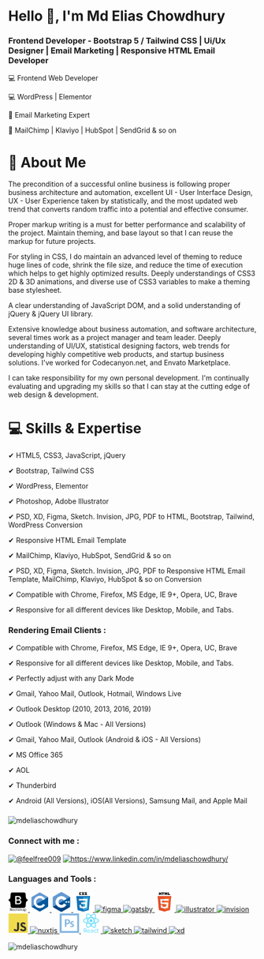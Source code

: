 <h1 align="left">Hello 👋, I'm Md Elias Chowdhury</h1>
<h3 align="left">Frontend Developer - Bootstrap 5 / Tailwind CSS | Ui/Ux Designer | Email Marketing | Responsive HTML Email Developer</h3>

<p align="left">💻 Frontend Web Developer</p>
<p align="left">💻 WordPress | Elementor</p>
<p align="left">📧 Email Marketing Expert</p>
<p align="left">📨 MailChimp | Klaviyo | HubSpot | SendGrid & so on</p>

<h1 align="left">🏡 About Me</h1>

The precondition of a successful online business is following proper business architecture and automation, excellent UI - User Interface Design, UX - User Experience taken by statistically, and the most updated web trend that converts random traffic into a potential and effective consumer.

Proper markup writing is a must for better performance and scalability of the project. Maintain theming, and base layout so that I can reuse the markup for future projects.

For styling in CSS, I do maintain an advanced level of theming to reduce huge lines of code, shrink the file size, and reduce the time of execution which helps to get highly optimized results.
Deeply understandings of CSS3 2D & 3D animations, and diverse use of CSS3 variables to make a theming base stylesheet.

A clear understanding of JavaScript DOM, and a solid understanding of jQuery & jQuery UI library.

Extensive knowledge about business automation, and software architecture, several times work as a project manager and team leader. Deeply understanding of UI/UX, statistical designing factors, web trends for developing highly competitive web products, and startup business solutions. I've worked for Codecanyon.net, and Envato Marketplace.

I can take responsibility for my own personal development. I'm continually evaluating and upgrading my skills so that I can stay at the cutting edge of web design & development.

<h1 align="left">💻 Skills & Expertise</h1>

<p align="left">✔ HTML5, CSS3, JavaScript, jQuery</p>
<p align="left">✔ Bootstrap, Tailwind CSS</p>
<p align="left">✔ WordPress, Elementor</p>
<p align="left">✔ Photoshop, Adobe Illustrator</p>
<p align="left">✔ PSD, XD, Figma, Sketch. Invision, JPG, PDF to HTML, Bootstrap, Tailwind, WordPress Conversion</p>
<p align="left">✔ Responsive HTML Email Template</p>
<p align="left">✔ MailChimp, Klaviyo, HubSpot, SendGrid & so on</p>
<p align="left">✔ PSD, XD, Figma, Sketch. Invision, JPG, PDF to Responsive HTML Email Template, MailChimp, Klaviyo, HubSpot & so on Conversion</p>
<p align="left">✔ Compatible with Chrome, Firefox, MS Edge, IE 9+, Opera, UC, Brave</p>
<p align="left">✔ Responsive for all different devices like Desktop, Mobile, and Tabs.</p>

<h3 align="left">Rendering Email Clients :</h3>

<p align="left">✔ Compatible with Chrome, Firefox, MS Edge, IE 9+, Opera, UC, Brave</p>
<p align="left">✔ Responsive for all different devices like Desktop, Mobile, and Tabs.</p>
<p align="left">✔ Perfectly adjust with any Dark Mode</p>
<p align="left">✔ Gmail, Yahoo Mail, Outlook, Hotmail, Windows Live</p>
<p align="left">✔ Outlook Desktop (2010, 2013, 2016, 2019)</p>
<p align="left">✔ Outlook (Windows & Mac - All Versions)</p>
<p align="left">✔ Gmail, Yahoo Mail, Outlook (Android & iOS - All Versions)</p>
<p align="left">✔ MS Office 365</p>
<p align="left">✔ AOL</p>
<p align="left">✔ Thunderbird</p>
<p align="left">✔ Android (All Versions), iOS(All Versions), Samsung Mail, and Apple Mail</p>

<h3 align="left"></h3>

<p align="left"> <img src="https://komarev.com/ghpvc/?username=mdeliaschowdhury&label=Profile%20views&color=0e75b6&style=flat" alt="mdeliaschowdhury" /> </p>

<h3 align="left">Connect with me :</h3>
<p align="left">
<a href="https://twitter.com/@feelfree009" target="blank"><img align="center" src="https://raw.githubusercontent.com/rahuldkjain/github-profile-readme-generator/master/src/images/icons/Social/twitter.svg" alt="@feelfree009" height="30" width="40" /></a>
<a href="https://linkedin.com/in/https://www.linkedin.com/in/mdeliaschowdhury/" target="blank"><img align="center" src="https://raw.githubusercontent.com/rahuldkjain/github-profile-readme-generator/master/src/images/icons/Social/linked-in-alt.svg" alt="https://www.linkedin.com/in/mdeliaschowdhury/" height="30" width="40" /></a>
</p>

<h3 align="left">Languages and Tools :</h3>
<p align="left"> <a href="https://getbootstrap.com" target="_blank" rel="noreferrer"> <img src="https://raw.githubusercontent.com/devicons/devicon/master/icons/bootstrap/bootstrap-plain-wordmark.svg" alt="bootstrap" width="40" height="40"/> </a> <a href="https://www.cprogramming.com/" target="_blank" rel="noreferrer"> <img src="https://raw.githubusercontent.com/devicons/devicon/master/icons/c/c-original.svg" alt="c" width="40" height="40"/> </a> <a href="https://www.w3schools.com/cpp/" target="_blank" rel="noreferrer"> <img src="https://raw.githubusercontent.com/devicons/devicon/master/icons/cplusplus/cplusplus-original.svg" alt="cplusplus" width="40" height="40"/> </a> <a href="https://www.w3schools.com/css/" target="_blank" rel="noreferrer"> <img src="https://raw.githubusercontent.com/devicons/devicon/master/icons/css3/css3-original-wordmark.svg" alt="css3" width="40" height="40"/> </a> <a href="https://www.figma.com/" target="_blank" rel="noreferrer"> <img src="https://www.vectorlogo.zone/logos/figma/figma-icon.svg" alt="figma" width="40" height="40"/> </a> <a href="https://www.gatsbyjs.com/" target="_blank" rel="noreferrer"> <img src="https://www.vectorlogo.zone/logos/gatsbyjs/gatsbyjs-icon.svg" alt="gatsby" width="40" height="40"/> </a> <a href="https://www.w3.org/html/" target="_blank" rel="noreferrer"> <img src="https://raw.githubusercontent.com/devicons/devicon/master/icons/html5/html5-original-wordmark.svg" alt="html5" width="40" height="40"/> </a> <a href="https://www.adobe.com/in/products/illustrator.html" target="_blank" rel="noreferrer"> <img src="https://www.vectorlogo.zone/logos/adobe_illustrator/adobe_illustrator-icon.svg" alt="illustrator" width="40" height="40"/> </a> <a href="https://www.invisionapp.com/" target="_blank" rel="noreferrer"> <img src="https://www.vectorlogo.zone/logos/invisionapp/invisionapp-icon.svg" alt="invision" width="40" height="40"/> </a> <a href="https://developer.mozilla.org/en-US/docs/Web/JavaScript" target="_blank" rel="noreferrer"> <img src="https://raw.githubusercontent.com/devicons/devicon/master/icons/javascript/javascript-original.svg" alt="javascript" width="40" height="40"/> </a> <a href="https://nuxtjs.org/" target="_blank" rel="noreferrer"> <img src="https://www.vectorlogo.zone/logos/nuxtjs/nuxtjs-icon.svg" alt="nuxtjs" width="40" height="40"/> </a> <a href="https://www.photoshop.com/en" target="_blank" rel="noreferrer"> <img src="https://raw.githubusercontent.com/devicons/devicon/master/icons/photoshop/photoshop-line.svg" alt="photoshop" width="40" height="40"/> </a> <a href="https://reactjs.org/" target="_blank" rel="noreferrer"> <img src="https://raw.githubusercontent.com/devicons/devicon/master/icons/react/react-original-wordmark.svg" alt="react" width="40" height="40"/> </a> <a href="https://www.sketch.com/" target="_blank" rel="noreferrer"> <img src="https://www.vectorlogo.zone/logos/sketchapp/sketchapp-icon.svg" alt="sketch" width="40" height="40"/> </a> <a href="https://tailwindcss.com/" target="_blank" rel="noreferrer"> <img src="https://www.vectorlogo.zone/logos/tailwindcss/tailwindcss-icon.svg" alt="tailwind" width="40" height="40"/> </a> <a href="https://www.adobe.com/products/xd.html" target="_blank" rel="noreferrer"> <img src="https://cdn.worldvectorlogo.com/logos/adobe-xd.svg" alt="xd" width="40" height="40"/> </a> </p>

<p><img align="center" src="https://github-readme-stats.vercel.app/api/top-langs?username=mdeliaschowdhury&show_icons=true&locale=en&layout=compact" alt="mdeliaschowdhury" /></p>
